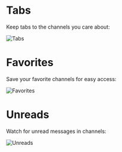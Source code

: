 # Tabs

Keep tabs to the channels you care about:

![Tabs](https://github.com/samfundev/BetterDiscordStuff/raw/master/Plugins/ChannelTabs/tabs.gif)

# Favorites

Save your favorite channels for easy access:

![Favorites](https://github.com/samfundev/BetterDiscordStuff/raw/master/Plugins/ChannelTabs/favorites.gif)

# Unreads

Watch for unread messages in channels:

![Unreads](https://github.com/samfundev/BetterDiscordStuff/raw/master/Plugins/ChannelTabs/unreads.gif)
